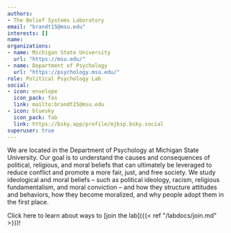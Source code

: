 ```yaml
---
authors:
- The Belief Systems Laboratory
email: "brandt15@msu.edu"
interests: []
name:
organizations:
- name: Michigan State University
  url: "https://msu.edu/"
- name: Department of Psychology
  url: "https://psychology.msu.edu/"
role: Political Psychology Lab
social:
- icon: envelope
  icon_pack: fas
  link: mailto:brandt15@msu.edu
- icon: bluesky
  icon_pack: fab
  link: https://bsky.app/profile/mjbsp.bsky.social
superuser: true
---
```


We are located in the Department of Psychology at Michigan State University. Our goal is to understand the causes and consequences of political, religious, and moral beliefs that can ultimately be leveraged to reduce conflict and promote a more fair, just, and free society. We study ideological and moral beliefs – such as political ideology, racism, religious fundamentalism, and moral conviction – and how they structure attitudes and behaviors, how they become moralized, and why people adopt them in the first place.

Click here to learn about ways to [join the lab]({{< ref "/labdocs/join.md" >}})! <a rel="me" href="https://sciences.social/@mjb" style=”display:none”></a>
